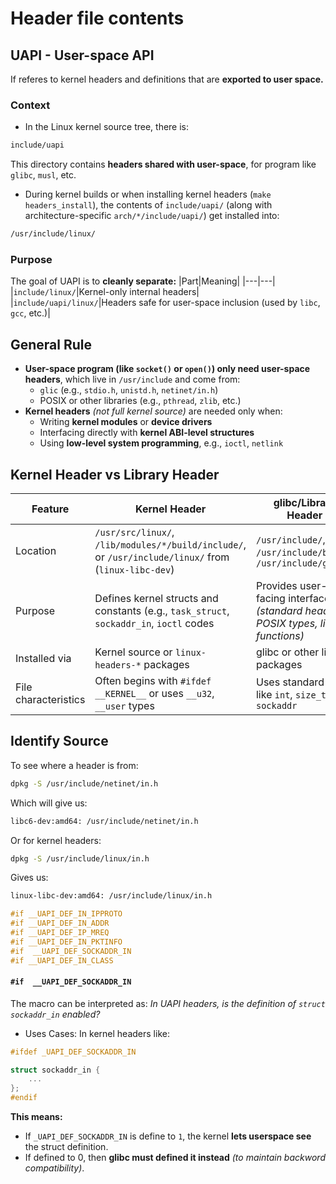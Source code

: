 # Header file contents

## UAPI - User-space API
If referes to kernel headers and definitions that are **exported to user space.**

### Context
 * In the Linux kernel source tree, there is:
```bash
include/uapi
```
This directory contains **headers shared with user-space**, for program like `glibc`, `musl`, etc.
 * During kernel builds or when installing kernel headers (`make headers_install`), the contents of `include/uapi/` (along with architecture-specific `arch/*/include/uapi/`) get installed into:
```bash
/usr/include/linux/
```

### Purpose
The goal of UAPI is to **cleanly separate:**
|Part|Meaning|
|---|---|
|`include/linux/`|Kernel-only internal headers|
|`include/uapi/linux/`|Headers safe for user-space inclusion (used by `libc`, `gcc`, etc.)|

## General Rule
 * **User-space program (like `socket()` or `open()`) only need user-space headers**, which live in `/usr/include` and come from:
   * `glic` (e.g., `stdio.h`, `unistd.h`, `netinet/in.h`)
   * POSIX or other libraries (e.g., `pthread`, `zlib`, etc.)
 * **Kernel headers** *(not full kernel source)* are needed only when:
   * Writing **kernel modules** or **device drivers**
   * Interfacing directly with **kernel ABI-level structures**
   * Using **low-level system programming**, e.g., `ioctl`, `netlink`

## Kernel Header vs Library Header
|Feature|Kernel Header|glibc/Library Header|
|---|---|---|
|Location|`/usr/src/linux/`, `/lib/modules/*/build/include/`, or `/usr/include/linux/` from (`linux-libc-dev`)|`/usr/include/`, `/usr/include/bits/`, `/usr/include/glibc/`|
|Purpose|Defines kernel structs and constants (e.g., `task_struct`, `sockaddr_in`, `ioctl` codes|Provides user-facing interfaces *(standard headers, POSIX types, library functions)*|
|Installed via|Kernel source or `linux-headers-*` packages|glibc or other library packages|
|File characteristics|Often begins with `#ifdef __KERNEL__` or uses `__u32`, `__user` types|Uses standard types like `int`, `size_t`, `sockaddr`|


## Identify Source
To see where a header is from:
```bash
dpkg -S /usr/include/netinet/in.h
```
Which will give us:
```bash
libc6-dev:amd64: /usr/include/netinet/in.h
```
Or for kernel headers:
```bash
dpkg -S /usr/include/linux/in.h
```
Gives us:
```bash
linux-libc-dev:amd64: /usr/include/linux/in.h
```


```c 
#if __UAPI_DEF_IN_IPPROTO
#if __UAPI_DEF_IN_ADDR
#if __UAPI_DEF_IP_MREQ
#if __UAPI_DEF_IN_PKTINFO
#if  __UAPI_DEF_SOCKADDR_IN
#if __UAPI_DEF_IN_CLASS
```
#### `#if  __UAPI_DEF_SOCKADDR_IN`
The macro can be interpreted as: *In UAPI headers, is the definition of `struct sockaddr_in` enabled?*
 * Uses Cases: In kernel headers like:
```c
#ifdef _UAPI_DEF_SOCKADDR_IN

struct sockaddr_in {
    ...
};
#endif
```

**This means:**
 * If `_UAPI_DEF_SOCKADDR_IN` is define to `1`, the kernel **lets userspace see** the struct definition.
 * If defined to 0, then **glibc must defined it instead** *(to maintain backword compatibility)*.
